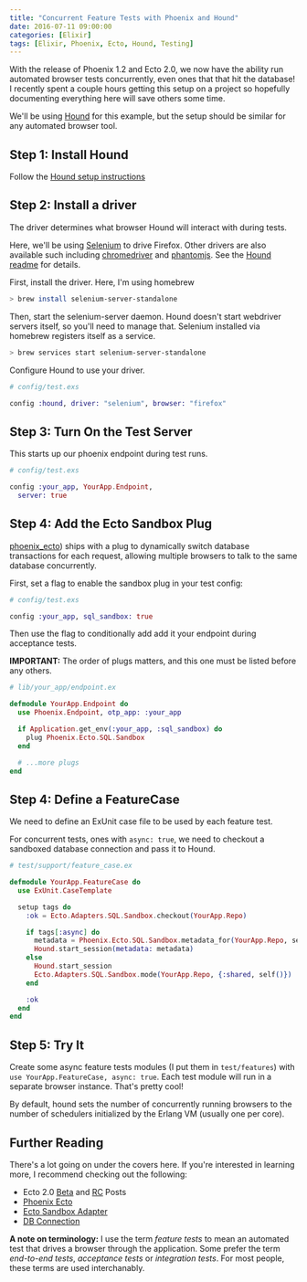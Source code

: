 ```yaml
---
title: "Concurrent Feature Tests with Phoenix and Hound"
date: 2016-07-11 09:00:00
categories: [Elixir]
tags: [Elixir, Phoenix, Ecto, Hound, Testing]
---
```


With the release of Phoenix 1.2 and Ecto 2.0, we now have the ability run automated browser tests
concurrently, even ones that that hit the database! I recently spent a couple hours getting this
setup on a project so hopefully documenting everything here will save others some time.

We'll be using [Hound](https://github.com/HashNuke/hound) for this example, but the setup should be
similar for any automated browser tool.

## Step 1: Install Hound

Follow the [Hound setup instructions](https://hexdocs.pm/hound/readme.html#Setup)

## Step 2: Install a driver

The driver determines what browser Hound will interact with during tests.

Here, we'll be using [Selenium](http://www.seleniumhq.org/) to drive Firefox. Other drivers are also
available such including [chromedriver](https://sites.google.com/a/chromium.org/chromedriver/) and
[phantomjs](http://phantomjs.org/). See the [Hound readme](https://hexdocs.pm/hound/readme.html)
for details.

First, install the driver. Here, I'm using homebrew

```sh
> brew install selenium-server-standalone
```

Then, start the selenium-server daemon. Hound doesn't start webdriver servers itself, so you'll need
to manage that. Selenium installed via homebrew registers itself as a service.

```sh
> brew services start selenium-server-standalone
```

Configure Hound to use your driver.

```elixir
# config/test.exs

config :hound, driver: "selenium", browser: "firefox"
```

## Step 3: Turn On the Test Server

This starts up our phoenix endpoint during test runs.

```elixir
# config/test.exs

config :your_app, YourApp.Endpoint,
  server: true
```

## Step 4: Add the Ecto Sandbox Plug

[phoenix_ecto](https://github.com/phoenixframework/phoenix_ecto)) ships with a plug to dynamically
switch database transactions for each request, allowing multiple browsers to talk to the same
database concurrently.

First, set a flag to enable the sandbox plug in your test config:

```elixir
# config/test.exs

config :your_app, sql_sandbox: true
```

Then use the flag to conditionally add add it your endpoint during acceptance tests.

**IMPORTANT:** The order of plugs matters, and this one must be listed before any others.

```elixir
# lib/your_app/endpoint.ex

defmodule YourApp.Endpoint do
  use Phoenix.Endpoint, otp_app: :your_app

  if Application.get_env(:your_app, :sql_sandbox) do
    plug Phoenix.Ecto.SQL.Sandbox
  end

  # ...more plugs
end
```

## Step 4: Define a FeatureCase

We need to define an ExUnit case file to be used by each feature test.

For concurrent tests, ones with `async: true`, we need to checkout a
sandboxed database connection and pass it to Hound.

```elixir
# test/support/feature_case.ex

defmodule YourApp.FeatureCase do
  use ExUnit.CaseTemplate

  setup tags do
    :ok = Ecto.Adapters.SQL.Sandbox.checkout(YourApp.Repo)

    if tags[:async] do
      metadata = Phoenix.Ecto.SQL.Sandbox.metadata_for(YourApp.Repo, self())
      Hound.start_session(metadata: metadata)
    else
      Hound.start_session
      Ecto.Adapters.SQL.Sandbox.mode(YourApp.Repo, {:shared, self()})
    end

    :ok
  end
end
```

## Step 5: Try It

Create some async feature tests modules (I put them in `test/features`) with
`use YourApp.FeatureCase, async: true`. Each test module will run in a separate browser instance.
That's pretty cool!

By default, hound sets the number of concurrently running browsers to the number of schedulers
initialized by the Erlang VM (usually one per core).

## Further Reading

There's a lot going on under the covers here. If you're interested in learning more, I recommend
checking out the following:

  * Ecto 2.0 [Beta](http://blog.plataformatec.com.br/2016/02/ecto-2-0-0-beta-0-is-out/)
  and [RC](http://blog.plataformatec.com.br/2016/04/ecto-2-0-0-rc-is-out/) Posts
  * [Phoenix Ecto](https://github.com/phoenixframework/phoenix_ecto)
  * [Ecto Sandbox Adapter](https://hexdocs.pm/ecto/Ecto.Adapters.SQL.Sandbox.html)
  * [DB Connection](https://hexdocs.pm/db_connection/DBConnection.html)

**A note on terminology:** I use the term _feature tests_ to mean an automated test that drives a
browser through the application. Some prefer the term _end-to-end tests_, _acceptance tests_ or
_integration tests_. For most people, these terms are used interchanably.
